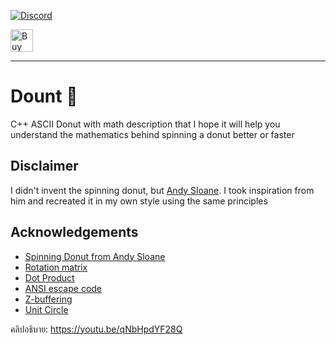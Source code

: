 [![Discord](https://img.shields.io/badge/Discord-Join-blue?logo=discord&logoColor=white)](https://discord.gg/Gtn9DN5UF5)

<a href='https://ko-fi.com/D1D3VM85L' target='_blank'><img height='36' style='border:0px;height:36px;' src='https://storage.ko-fi.com/cdn/kofi1.png?v=3' border='0' alt='Buy Me a Coffee at ko-fi.com' /></a>

----

# Dount 🍩
C++ ASCII Donut with math description that I hope it will help you understand the mathematics behind spinning a donut better or faster

## Disclaimer
I didn't invent the spinning donut, but [Andy Sloane](https://github.com/a1k0n/). I took inspiration from him and recreated it in my own style using the same principles

## Acknowledgements
 - [Spinning Donut from Andy Sloane](https://www.a1k0n.net/2011/07/20/donut-math.html)
 - [Rotation matrix](https://www.cuemath.com/algebra/rotation-matrix/)
 - [Dot Product](https://www.cuemath.com/algebra/dot-product/)
 - [ANSI escape code](https://en.wikipedia.org/wiki/ANSI_escape_code)
 - [Z-buffering](https://en.wikipedia.org/wiki/Z-buffering)
 - [Unit Circle](https://www.mathsisfun.com/geometry/unit-circle.html)

คลิปอธิบาย: https://youtu.be/qNbHpdYF28Q
